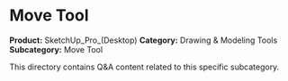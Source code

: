 # Move Tool

**Product:** SketchUp_Pro_(Desktop)
**Category:** Drawing & Modeling Tools
**Subcategory:** Move Tool

This directory contains Q&A content related to this specific subcategory.
